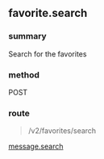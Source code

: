 ## favorite.search

### summary
Search for the favorites

### method
POST

### route
> /v2/favorites/search

[message.search](message.search.html)
